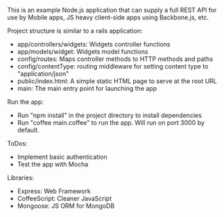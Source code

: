 This is an example Node.js application that can supply a full REST API for use by Mobile apps, JS heavy client-side apps using Backbone.js, etc.

Project structure is similar to a rails application:

- app/controllers/widgets: Widgets controller functions
- app/models/widget: Widgets model functions
- config/routes: Maps controller methods to HTTP methods and paths
- config/contentType: routing middleware for setting content type to "application/json"
- public/index.html: A simple static HTML page to serve at the root URL
- main: The main entry point for launching the app

Run the app:

- Run "npm install" in the project directory to install dependencies
- Run "coffee main.coffee" to run the app. Will run on port 3000 by default.

ToDos:

- Implement basic authentication
- Test the app with Mocha

Libraries:

- Express: Web Framework
- CoffeeScript: Cleaner JavaScript
- Mongoose: JS ORM for MongoDB
